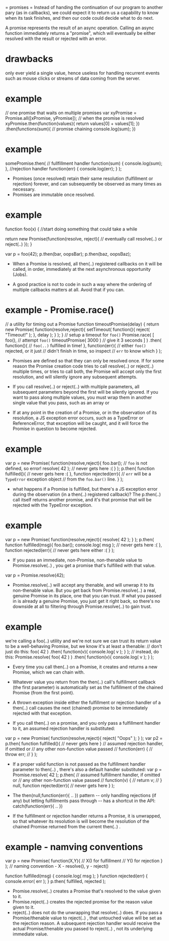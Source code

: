 = promises =
Instead of handing the continuation of our program to another pary (as in callbacks), we could expect it to return us a capability to know when its task finishes, and then our code could decide what to do next.

A promise represents the result of an async operation.
Calling an async function immediately returns a "promise", which will eventually be either resolved with the result or rejected with an error.

# drawbacks
only ever yield a single value, hence useless for handling recurrent events such as mouse clicks or streams of data coming from the server.


# example
// one promise that waits on multiple promises
var xyPromise = Promise.all([xPromise, yPromise]);
// when the promise is resolved
xyPromise.then(function(values){
  return values[0] + values[1];
})
.then(functions(sum){ // promise chaining
  console.log(sum);
})

# example
somePromise.then(
    // fullfillment handler
    function(sum) {
      console.log(sum);
    },
    //rejection handler
    function(err) {
      console.log(err);
    }
);

* Promises (once resolved) retain their same resolution (fulfillment or rejection) forever, and can subsequently be observed as many times as necessary.
* Promises are immutable once resolved.

# example
function foo(x) {
  //start doing something that could take a while

  return new Promise(function(resolve, reject){
    // eventually call resolve(..) or reject(..)
  });
}

var p = foo(42);
p.then(bar, oopsBar);
p.then(baz, oopsBaz);

* When a Promise is resolved, all  then(..)  registered callbacks on it will be called, in order, immediately at the next asynchronous opportunity (Jobs).

* A good practice is not to code in such a way where the ordering of multiple callbacks matters at all. Avoid that if you can.

# example - Promise.race()
// a utility for timing out a Promise
function timeoutPromise(delay) {
    return new Promise( function(resolve,reject){
        setTimeout( function(){
            reject( "Timeout!" );
        }, delay );
    } );
}
// setup a timeout for `foo()`
Promise.race( [
    foo(),                    // attempt `foo()`
    timeoutPromise( 3000 )    // give it 3 seconds
] )
.then(
    function(){
        // `foo(..)` fulfilled in time!
    },
    function(err){
        // either `foo()` rejected, or it just
        // didn't finish in time, so inspect
        // `err` to know which
    }
);

* Promises are defined so that they can only be resolved once. If for some reason the Promise creation code tries to call  resolve(..)  or  reject(..)  multiple times, or tries to call both, the Promise will accept only the first resolution, and will silently ignore any subsequent attempts.


* If you call  resolve(..)  or  reject(..)  with multiple parameters, all subsequent parameters beyond the first will be silently ignored.  If you want to pass along multiple values, you must wrap them in another single value that you pass, such as an  array  or

* If at any point in the creation of a Promise, or in the observation of its resolution, a JS exception error occurs, such as a  TypeError  or  ReferenceError, that exception will be caught, and it will force the Promise in question to become rejected.

# example
var p = new Promise( function(resolve,reject){
    foo.bar();    // `foo` is not defined, so error!
    resolve( 42 );    // never gets here :(
} );
p.then(
    function fulfilled(){
        // never gets here :(
    },
    function rejected(err){
        // `err` will be a `TypeError` exception object
        // from the `foo.bar()` line.
    }
);

* what happens if a Promise is fulfilled, but there's a JS exception error during the observation (in a  then(..)  registered callback)?
The  p.then(..)  call itself returns another promise, and it's that promise that will be rejected with the  TypeError  exception.

# example
var p = new Promise( function(resolve,reject){
    resolve( 42 );
} );
p.then(
    function fulfilled(msg){
        foo.bar();
        console.log( msg );    // never gets here :(
    },
    function rejected(err){
        // never gets here either :(
    }
);

* If you pass an immediate, non-Promise, non-thenable value to  Promise.resolve(..) , you get a promise that's fulfilled with that value.

var p = Promise.resolve(42);

* Promise.resolve(..)  will accept any thenable, and will unwrap it to its non-thenable value. But you get back from Promise.resolve(..)  a real, genuine Promise in its place, one that you can trust. If what you passed in is already a genuine Promise, you just get it right back, so there's no downside at all to filtering through  Promise.resolve(..)  to gain trust.

# example
we're calling a  foo(..)  utility and we're not sure we can trust its return value to be a well-behaving Promise, but we know it's at least a thenable:
// don't just do this:
foo( 42 )
.then( function(v){
    console.log( v );
} );
// instead, do this:
Promise.resolve( foo( 42 ) )
.then( function(v){
    console.log( v );
} );

* Every time you call  then(..)  on a Promise, it creates and returns a new Promise, which we can chain with.
* Whatever value you return from the  then(..)  call's fulfillment callback (the first parameter) is automatically set as the fulfillment of the chained Promise (from the first point).

* A thrown exception inside either the fulfillment or rejection handler of a  then(..) call causes the next (chained) promise to be immediately rejected with that exception.

* If you call  then(..)  on a promise, and you only pass a fulfillment handler to it, an assumed rejection handler is substituted:

var p = new Promise( function(resolve,reject){
    reject( "Oops" );
} );
var p2 = p.then(
    function fulfilled(){
        // never gets here
    }
    // assumed rejection handler, if omitted or
    // any other non-function value passed
    // function(err) {
    //     throw err;
    // }
);

* If a proper valid function is not passed as the fulfillment handler parameter to  then(..) , there's also a default handler substituted:
var p = Promise.resolve( 42 );
p.then(
    // assumed fulfillment handler, if omitted or
    // any other non-function value passed
    // function(v) {
    //     return v;
    // }
    null,
    function rejected(err){
        // never gets here
    }
);

* The  then(null,function(err){ .. })  pattern -- only handling rejections (if any) but letting fulfillments pass through -- has a shortcut in the API:  catch(function(err){ .. })

* If the fulfillment or rejection handler returns a Promise, it is unwrapped, so that whatever its resolution is will become the resolution of the chained Promise returned from the current  then(..) .

# example - namving conventions
var p = new Promise( function(X,Y){
    // X() for fulfillment
    // Y() for rejection
} );
// naming convention - X - resolve(), y - reject()

function fulfilled(msg) {
    console.log( msg );
}
function rejected(err) {
    console.error( err );
}
p.then(
    fulfilled,
    rejected
);

*  Promise.resolve(..)  creates a Promise that's resolved to the value given to it.
*   Promise.reject(..) creates the rejected promise for the reason value given to it.
* reject(..)  does not do the unwrapping that  resolve(..)  does. If you pass a
Promise/thenable value to  reject(..) , that untouched value will be set as the rejection reason. A subsequent rejection handler would receive the actual Promise/thenable you passed to  reject(..) , not its underlying immediate value.




